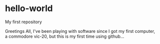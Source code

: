# hello-world
My first repository

Greetings All,
I've been playing with software since I got my first computer, a commodore vic-20, but this is my first time using github...
